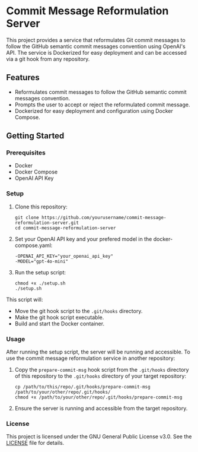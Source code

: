 # Commit Message Reformulation Server

This project provides a service that reformulates Git commit messages to follow the GitHub semantic commit messages convention using OpenAI's API. The service is Dockerized for easy deployment and can be accessed via a git hook from any repository.

## Features

- Reformulates commit messages to follow the GitHub semantic commit messages convention.
- Prompts the user to accept or reject the reformulated commit message.
- Dockerized for easy deployment and configuration using Docker Compose.

## Getting Started

### Prerequisites

- Docker
- Docker Compose
- OpenAI API Key

### Setup

1. Clone this repository:

   ```
   git clone https://github.com/yourusername/commit-message-reformulation-server.git
   cd commit-message-reformulation-server
   ```

2. Set your OpenAI API key and your prefered model in the docker-compose.yaml:

   ```
   -OPENAI_API_KEY="your_openai_api_key"
   -MODEL="gpt-4o-mini"
   ```

3. Run the setup script:

   ```
   chmod +x ./setup.sh
   ./setup.sh
   ```

This script will:

- Move the git hook script to the `.git/hooks` directory.
- Make the git hook script executable.
- Build and start the Docker container.

### Usage

After running the setup script, the server will be running and accessible. To use the commit message reformulation service in another repository:

1. Copy the `prepare-commit-msg` hook script from the `.git/hooks` directory of this repository to the `.git/hooks` directory of your target repository:

   ```
   cp /path/to/this/repo/.git/hooks/prepare-commit-msg /path/to/your/other/repo/.git/hooks/
   chmod +x /path/to/your/other/repo/.git/hooks/prepare-commit-msg
   ```

2. Ensure the server is running and accessible from the target repository.

### License

This project is licensed under the GNU General Public License v3.0. See the [LICENSE](LICENSE) file for details.
